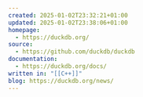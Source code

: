 ```yaml
---
created: 2025-01-02T23:32:21+01:00
updated: 2025-01-02T23:38:06+01:00
homepage:
  - https://duckdb.org/
source:
  - https://github.com/duckdb/duckdb
documentation:
  - https://duckdb.org/docs/
written in: "[[C++]]"
blog: https://duckdb.org/news/
---
```

